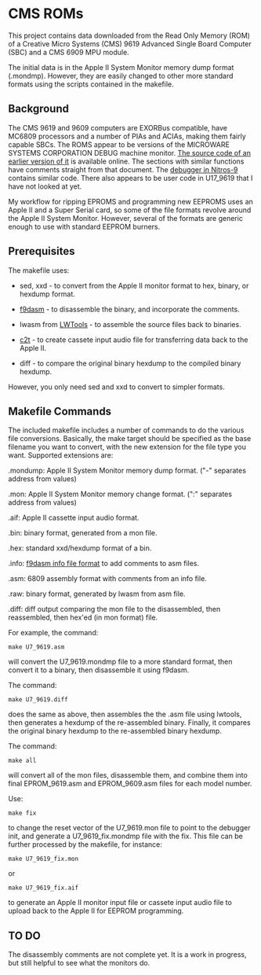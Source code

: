 # CMS ROMs

This project contains data downloaded from the Read Only Memory (ROM) of a 
Creative Micro Systems (CMS) 9619 Advanced Single Board Computer (SBC) and a 
CMS 6909 MPU module.

The initial data is in the Apple II System Monitor memory dump format (.mondmp). 
However, they are easily changed to other more standard formats using the scripts contained in the makefile. 

## Background

The CMS 9619 and 9609 computers are EXORBus compatible, have MC6809 processors 
and a number of PIAs and ACIAs, making them fairly capable SBCs. 
The ROMS appear to be versions of the MICROWARE SYSTEMS CORPORATION DEBUG 
machine monitor. [The source code of an earlier version of it](http://www.retro.co.za/6809/documents/debug09.pdf) 
is available online. The sections with similar functions have comments straight from that document. 
The [debugger in Nitros-9](https://github.com/boisy/nitros9/blob/master/level1/cmds/debug.asm) contains similar code. 
There also appears to be user code in U17_9619 that I have not looked at yet.

My workflow for ripping EPROMS and programming new EEPROMS uses an Apple II and a 
Super Serial card, so some of the file formats revolve around the Apple II System Monitor.
However, several of the formats are generic enough to use with standard EEPROM burners.


## Prerequisites

The makefile uses:
* sed, xxd - to convert from the Apple II monitor format to hex, binary, or hexdump format.

* [f9dasm](https://github.com/Arakula/f9dasm) - to disassemble the binary, and incorporate the comments.

* lwasm from [LWTools](https://github.com/milliluk/LWTools) - to assemble the source files back to binaries.

* [c2t](https://github.com/datajerk/c2t) - to create cassete input audio file for transferring data back to the Apple II.

* diff - to compare the original binary hexdump to the compiled binary hexdump.

However, you only need sed and xxd to convert to simpler formats.


## Makefile Commands

The included makefile includes a number of commands to do the various file 
conversions. Basically, the make target should be specified as the base filename
 you want to convert, with the new extension for the file type you want. 
Supported extensions are:

.mondump: Apple II System Monitor memory dump format. ("-" separates address from values)

.mon: Apple II System Monitor memory change format. (":" separates address from values)

.aif: Apple II cassette input audio format.

.bin: binary format, generated from a mon file.

.hex: standard xxd/hexdump format of a bin.

.info: [f9dasm info file format](https://htmlpreview.github.io/?https://raw.githubusercontent.com/Arakula/f9dasm/master/f9dasm.htm)
to add comments to asm files.

.asm: 6809 assembly format with comments from an info file.

.raw: binary format, generated by lwasm from asm file.

.diff: diff output comparing the mon file to the disassembled, then reassembled, then hex'ed (in mon format) file.

For example, the command:

`make U7_9619.asm`

will convert the U7_9619.mondmp file to a more standard format, then convert it to a binary, then disassemble it using f9dasm.

The command:

`make U7_9619.diff`

does the same as above, then assembles the the .asm file using lwtools, then generates a hexdump of the re-assembled binary. Finally, it compares the original binary hexdump to the re-assembled binary hexdump.

The command:

`make all`

will convert all of the mon files, disassemble them, and combine them into final EPROM_9619.asm and EPROM_9609.asm files for each model number.

Use:

`make fix`

to change the reset vector of the U7_9619.mon file to point to the debugger init, and generate 
a U7_9619_fix.mondmp file with the fix. 
This file can be further processed by the makefile, for instance:

`make U7_9619_fix.mon`

or 

`make U7_9619_fix.aif`

to generate an Apple II monitor input file or cassete input audio file to upload back to the 
Apple II for EEPROM programming.

## TO DO

The disassembly comments are not complete yet. It is a work in progress, but still helpful to see what the monitors do.
